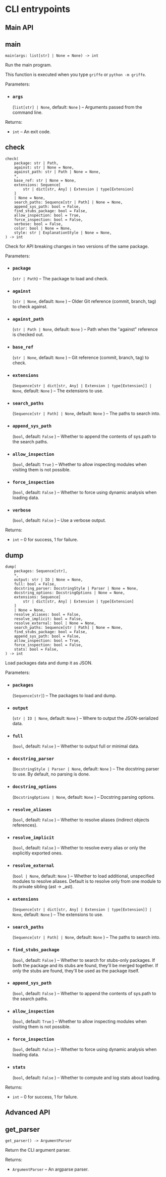 # CLI entrypoints

## **Main API**

## main

```
main(args: list[str] | None = None) -> int
```

Run the main program.

This function is executed when you type `griffe` or `python -m griffe`.

Parameters:

- ### **`args`**

  (`list[str] | None`, default: `None` ) – Arguments passed from the command line.

Returns:

- `int` – An exit code.

## check

```
check(
    package: str | Path,
    against: str | None = None,
    against_path: str | Path | None = None,
    *,
    base_ref: str | None = None,
    extensions: Sequence[
        str | dict[str, Any] | Extension | type[Extension]
    ]
    | None = None,
    search_paths: Sequence[str | Path] | None = None,
    append_sys_path: bool = False,
    find_stubs_package: bool = False,
    allow_inspection: bool = True,
    force_inspection: bool = False,
    verbose: bool = False,
    color: bool | None = None,
    style: str | ExplanationStyle | None = None,
) -> int
```

Check for API breaking changes in two versions of the same package.

Parameters:

- ### **`package`**

  (`str | Path`) – The package to load and check.

- ### **`against`**

  (`str | None`, default: `None` ) – Older Git reference (commit, branch, tag) to check against.

- ### **`against_path`**

  (`str | Path | None`, default: `None` ) – Path when the "against" reference is checked out.

- ### **`base_ref`**

  (`str | None`, default: `None` ) – Git reference (commit, branch, tag) to check.

- ### **`extensions`**

  (`Sequence[str | dict[str, Any] | Extension | type[Extension]] | None`, default: `None` ) – The extensions to use.

- ### **`search_paths`**

  (`Sequence[str | Path] | None`, default: `None` ) – The paths to search into.

- ### **`append_sys_path`**

  (`bool`, default: `False` ) – Whether to append the contents of sys.path to the search paths.

- ### **`allow_inspection`**

  (`bool`, default: `True` ) – Whether to allow inspecting modules when visiting them is not possible.

- ### **`force_inspection`**

  (`bool`, default: `False` ) – Whether to force using dynamic analysis when loading data.

- ### **`verbose`**

  (`bool`, default: `False` ) – Use a verbose output.

Returns:

- `int` – 0 for success, 1 for failure.

## dump

```
dump(
    packages: Sequence[str],
    *,
    output: str | IO | None = None,
    full: bool = False,
    docstring_parser: DocstringStyle | Parser | None = None,
    docstring_options: DocstringOptions | None = None,
    extensions: Sequence[
        str | dict[str, Any] | Extension | type[Extension]
    ]
    | None = None,
    resolve_aliases: bool = False,
    resolve_implicit: bool = False,
    resolve_external: bool | None = None,
    search_paths: Sequence[str | Path] | None = None,
    find_stubs_package: bool = False,
    append_sys_path: bool = False,
    allow_inspection: bool = True,
    force_inspection: bool = False,
    stats: bool = False,
) -> int
```

Load packages data and dump it as JSON.

Parameters:

- ### **`packages`**

  (`Sequence[str]`) – The packages to load and dump.

- ### **`output`**

  (`str | IO | None`, default: `None` ) – Where to output the JSON-serialized data.

- ### **`full`**

  (`bool`, default: `False` ) – Whether to output full or minimal data.

- ### **`docstring_parser`**

  (`DocstringStyle | Parser | None`, default: `None` ) – The docstring parser to use. By default, no parsing is done.

- ### **`docstring_options`**

  (`DocstringOptions | None`, default: `None` ) – Docstring parsing options.

- ### **`resolve_aliases`**

  (`bool`, default: `False` ) – Whether to resolve aliases (indirect objects references).

- ### **`resolve_implicit`**

  (`bool`, default: `False` ) – Whether to resolve every alias or only the explicitly exported ones.

- ### **`resolve_external`**

  (`bool | None`, default: `None` ) – Whether to load additional, unspecified modules to resolve aliases. Default is to resolve only from one module to its private sibling (ast -> \_ast).

- ### **`extensions`**

  (`Sequence[str | dict[str, Any] | Extension | type[Extension]] | None`, default: `None` ) – The extensions to use.

- ### **`search_paths`**

  (`Sequence[str | Path] | None`, default: `None` ) – The paths to search into.

- ### **`find_stubs_package`**

  (`bool`, default: `False` ) – Whether to search for stubs-only packages. If both the package and its stubs are found, they'll be merged together. If only the stubs are found, they'll be used as the package itself.

- ### **`append_sys_path`**

  (`bool`, default: `False` ) – Whether to append the contents of sys.path to the search paths.

- ### **`allow_inspection`**

  (`bool`, default: `True` ) – Whether to allow inspecting modules when visiting them is not possible.

- ### **`force_inspection`**

  (`bool`, default: `False` ) – Whether to force using dynamic analysis when loading data.

- ### **`stats`**

  (`bool`, default: `False` ) – Whether to compute and log stats about loading.

Returns:

- `int` – 0 for success, 1 for failure.

## **Advanced API**

## get_parser

```
get_parser() -> ArgumentParser
```

Return the CLI argument parser.

Returns:

- `ArgumentParser` – An argparse parser.
